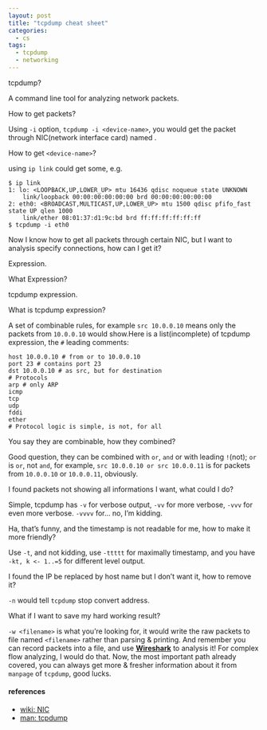 ```yaml
---
layout: post
title: "tcpdump cheat sheet"
categories:
  - cs
tags:
  - tcpdump
  - networking
---
```


tcpdump?

A command line tool for analyzing network packets.

How to get packets?

Using `-i` option, `tcpdump -i <device-name>`, you would get the packet through NIC(network interface card) named <device-name>.</device-name>

How to get `<device-name>`?

using `ip link` could get some, e.g.

```
$ ip link
1: lo: <LOOPBACK,UP,LOWER_UP> mtu 16436 qdisc noqueue state UNKNOWN
    link/loopback 00:00:00:00:00:00 brd 00:00:00:00:00:00
2: eth0: <BROADCAST,MULTICAST,UP,LOWER_UP> mtu 1500 qdisc pfifo_fast state UP qlen 1000
    link/ether 08:01:37:d1:9c:bd brd ff:ff:ff:ff:ff:ff
$ tcpdump -i eth0
```

Now I know how to get all packets through certain NIC, but I want to analysis specify connections, how can I get it?

Expression.

What Expression?

tcpdump expression.

What is tcpdump expression?

A set of combinable rules, for example `src 10.0.0.10` means only the packets from `10.0.0.10` would show.Here is a list(incomplete) of tcpdump expression, the `#` leading comments:

```
host 10.0.0.10 # from or to 10.0.0.10
port 23 # contains port 23
dst 10.0.0.10 # as src, but for destination
# Protocols
arp # only ARP
icmp
tcp
udp
fddi
ether
# Protocol logic is simple, is not, for all
```

You say they are combinable, how they combined?

Good question, they can be combined with `or`, `and` or with leading `!`(not); `or` is `or`, not `and`, for example, `src 10.0.0.10 or src 10.0.0.11` is for packets from `10.0.0.10` or `10.0.0.11`, obviously.

I found packets not showing all informations I want, what could I do?

Simple, tcpdump has `-v` for verbose output, `-vv` for more verbose, `-vvv` for even more verbose. `-vvvv` for… no, I’m kidding.

Ha, that’s funny, and the timestamp is not readable for me, how to make it more friendly?

Use `-t`, and not kidding, use `-ttttt` for maximally timestamp, and you have `-kt, k <- 1..=5` for different level output.

I found the IP be replaced by host name but I don’t want it, how to remove it?

`-n` would tell `tcpdump` stop convert address.

What if I want to save my hard working result?

`-w <filename>` is what you’re looking for, it would write the raw packets to file named `<filename>` rather than parsing & printing. And remember you can record packets into a file, and use **[Wireshark](https://www.wireshark.org/download.html)** to analysis it! For complex flow analyzing, I would do that. Now, the most important path already covered, you can always get more & fresher information about it from `manpage` of `tcpdump`, good lucks.

#### references

- [wiki: NIC](https://en.wikipedia.org/wiki/Network_interface_controller)
- [man: tcpdump](https://www.tcpdump.org/manpages/tcpdump.1.html)

